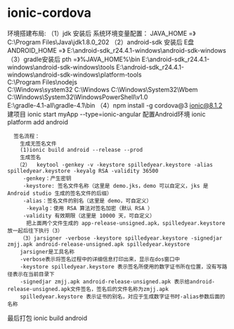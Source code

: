 # ionic-cordova
环境搭建布局:
（1）jdk 安装后
     系统环境变量配置： JAVA_HOME =》 C:\Program Files\Java\jdk1.8.0_202
（2）android-sdk 安装后 E盘  
                    ANDROID_HOME =》 E:\android-sdk_r24.4.1-windows\android-sdk-windows
（3）gradle安装后 pth =》%JAVA_HOME%\bin
                      E:\android-sdk_r24.4.1-windows\android-sdk-windows\tools
                      E:\android-sdk_r24.4.1-windows\android-sdk-windows\platform-tools   
                      C:\Program Files\nodejs\
                      C:\Windows\system32
                      C:\Windows
                      C:\Windows\System32\Wbem
                      C:\Windows\System32\WindowsPowerShell\v1.0\
                      E:\gradle-4.1-all\gradle-4.1\bin
 （4）npm install -g cordova@3 ionic@8.1.2
      建项目
      ionic start myApp --type=ionic-angular
      配置Android环境
      ionic platform add android
  
      签名流程：
        生成无签名文件
        (1)ionic build android --release --prod
        生成签名
       （2）  keytool -genkey -v -keystore spilledyear.keystore -alias spilledyear.keystore -keyalg RSA -validity 36500 
         -genkey：产生密钥
         -keystore: 签名文件名称（这里是 demo.jks，demo 可以自定义，jks 是 Android studio 生成的签名文件的后缀）
         -alias：签名文件的别名（这里是 demo，可自定义）
          -keyalg：使用 RSA 算法对签名加密（默认 RSA ）
         -validity 有效期限（这里是 10000 天，可自定义）
          把上面两个文件生成的 app-release-unsigned.apk，spilledyear.keystore放一起后往下执行（3）
        （3）jarsigner -verbose -keystore spilledyear.keystore -signedjar zmjj.apk android-release-unsigned.apk spilledyear.keystore
        jarsigner是工具名称 
        -verbose表示将签名过程中的详细信息打印出来，显示在dos窗口中
        -keystore spilledyear.keystore 表示签名所使用的数字证书所在位置，没有写路径表示在当前目录下
        -signedjar zmjj.apk android-release-unsigned.apk 表示给android-release-unsigned.apk文件签名，签名后的文件名称为zmjj.apk 
        spilledyear.keystore 表示证书的别名，对应于生成数字证书时-alias参数后面的名称

 最后打包 ionic build android
